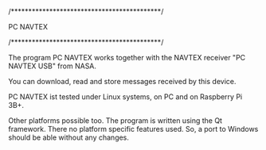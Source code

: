 /*******************************************/

  PC NAVTEX
 
/*******************************************/


The program PC NAVTEX works together with 
the NAVTEX receiver "PC NAVTEX USB" from NASA.

You can download, read and store messages received by 
this device.

PC NAVTEX ist tested under Linux systems, on PC 
and on Raspberry Pi 3B+. 

Other platforms possible too. The program is written 
using the Qt framework. There no platform specific 
features used. So, a port to Windows should be able 
without any changes.
